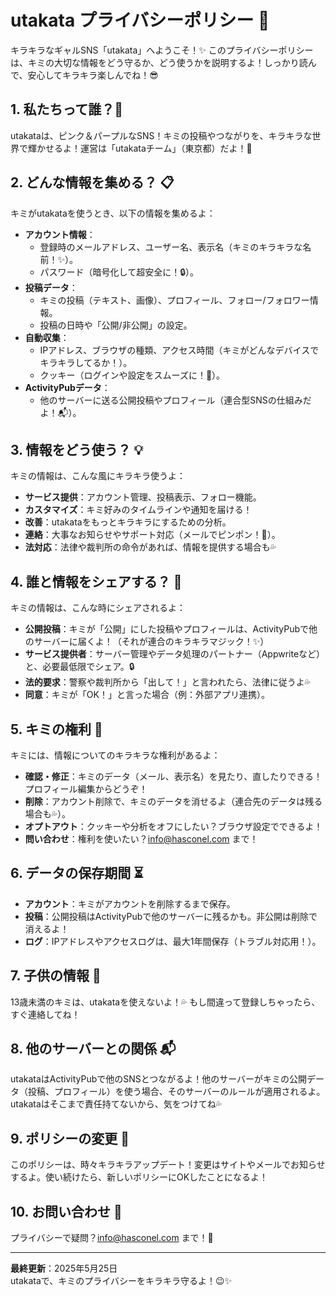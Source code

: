 # utakata プライバシーポリシー 💖

キラキラなギャルSNS「utakata」へようこそ！✨ このプライバシーポリシーは、キミの大切な情報をどう守るか、どう使うかを説明するよ！しっかり読んで、安心してキラキラ楽しんでね！😎

## 1. 私たちって誰？🌟

utakataは、ピンク＆パープルなSNS！キミの投稿やつながりを、キラキラな世界で輝かせるよ！運営は「utakataチーム」（東京都）だよ！💪

## 2. どんな情報を集める？ 📋

キミがutakataを使うとき、以下の情報を集めるよ：

- **アカウント情報**：
  - 登録時のメールアドレス、ユーザー名、表示名（キミのキラキラな名前！✨）。
  - パスワード（暗号化して超安全に！🔒）。
- **投稿データ**：
  - キミの投稿（テキスト、画像）、プロフィール、フォロー/フォロワー情報。
  - 投稿の日時や「公開/非公開」の設定。
- **自動収集**：
  - IPアドレス、ブラウザの種類、アクセス時間（キミがどんなデバイスでキラキラしてるか！）。
  - クッキー（ログインや設定をスムーズに！🍪）。
- **ActivityPubデータ**：
  - 他のサーバーに送る公開投稿やプロフィール（連合型SNSの仕組みだよ！📬）。

## 3. 情報をどう使う？ 💡

キミの情報は、こんな風にキラキラ使うよ：

- **サービス提供**：アカウント管理、投稿表示、フォロー機能。
- **カスタマイズ**：キミ好みのタイムラインや通知を届ける！
- **改善**：utakataをもっとキラキラにするための分析。
- **連絡**：大事なお知らせやサポート対応（メールでピンポン！📩）。
- **法対応**：法律や裁判所の命令があれば、情報を提供する場合も💦

## 4. 誰と情報をシェアする？ 🤝

キミの情報は、こんな時にシェアされるよ：

- **公開投稿**：キミが「公開」にした投稿やプロフィールは、ActivityPubで他のサーバーに届くよ！（それが連合のキラキラマジック！✨）
- **サービス提供者**：サーバー管理やデータ処理のパートナー（Appwriteなど）と、必要最低限でシェア。🔒
- **法的要求**：警察や裁判所から「出して！」と言われたら、法律に従うよ💦
- **同意**：キミが「OK！」と言った場合（例：外部アプリ連携）。

## 5. キミの権利 💎

キミには、情報についてのキラキラな権利があるよ：

- **確認・修正**：キミのデータ（メール、表示名）を見たり、直したりできる！プロフィール編集からどうぞ！
- **削除**：アカウント削除で、キミのデータを消せるよ（連合先のデータは残る場合も💦）。
- **オプトアウト**：クッキーや分析をオフにしたい？ブラウザ設定でできるよ！
- **問い合わせ**：権利を使いたい？info@hasconel.com まで！

## 6. データの保存期間 ⏳

- **アカウント**：キミがアカウントを削除するまで保存。
- **投稿**：公開投稿はActivityPubで他のサーバーに残るかも。非公開は削除で消えるよ！
- **ログ**：IPアドレスやアクセスログは、最大1年間保存（トラブル対応用！）。

## 7. 子供の情報 👶

13歳未満のキミは、utakataを使えないよ！💦 もし間違って登録しちゃったら、すぐ連絡してね！

## 8. 他のサーバーとの関係 📬

utakataはActivityPubで他のSNSとつながるよ！他のサーバーがキミの公開データ（投稿、プロフィール）を使う場合、そのサーバーのルールが適用されるよ。utakataはそこまで責任持てないから、気をつけてね💦

## 9. ポリシーの変更 🔄

このポリシーは、時々キラキラアップデート！変更はサイトやメールでお知らせするよ。使い続けたら、新しいポリシーにOKしたことになるよ！

## 10. お問い合わせ 📩

プライバシーで疑問？info@hasconel.com まで！💖

---

**最終更新**：2025年5月25日\
utakataで、キミのプライバシーをキラキラ守るよ！😉✨